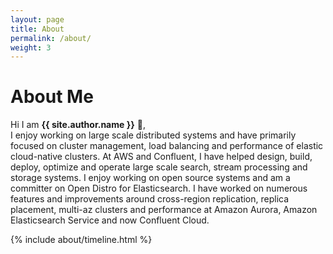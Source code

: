 ```yaml
---
layout: page
title: About
permalink: /about/
weight: 3
---
```


# **About Me**

Hi I am **{{ site.author.name }}** :wave:,<br>
I enjoy working on large scale distributed systems and have primarily focused on cluster management, load balancing and performance of elastic cloud-native clusters. At AWS and Confluent, I have helped design, build, deploy, optimize and operate large scale search, stream processing and storage systems. I enjoy working on open source systems and am a committer on Open Distro for Elasticsearch. I have worked on numerous features and improvements around cross-region replication, replica placement, multi-az clusters and performance at Amazon Aurora, Amazon Elasticsearch Service and now Confluent Cloud. 


<div class="row">
{% include about/timeline.html %}
</div>
